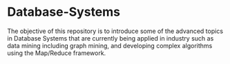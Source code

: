 # Database-Systems
The objective of this repository is to introduce some of the advanced topics in Database Systems that are currently being applied in industry such as data mining including graph mining, and developing complex algorithms using the Map/Reduce framework.
